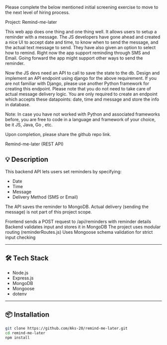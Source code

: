Please complete the below mentioned initial screening exercise to move to the next level of hiring process.

Project: Remind-me-later

This web app does one thing and one thing well. It allows users to setup a reminder with a message. The JS developers have gone ahead and created a nice UI to accept date and time, to know when to send the message, and the actual text message to send. They have also given an option to select how to remind. Right now the app support reminding through SMS and Email. Going forward the app might support other ways to send the reminder.

Now the JS devs need an API to call to save the state to the db. Design and implement an API endpoint using django for the above requirement. If you are not familiar with Django, please use another Python framework for creating this endpoint. Please note that you do not need to take care of actual message delivery logic. You are only required to create an endpoint which accepts these datapoints: date, time and message and store the info in database.

Note: In case you have not worked with Python and associated frameworks before, you are free to code in a language and framework of your choice, be it JS, Java, Go , etc.

Upon completion, please share the github repo link.

Remind-me-later (REST API)

## 💡 Description
This backend API lets users set reminders by specifying:
- Date
- Time
- Message
- Delivery Method (SMS or Email)

The API saves the reminder to MongoDB. Actual delivery (sending the message) is not part of this project scope.

Frontend sends a POST request to /api/reminders with reminder details
Backend validates input and stores it in MongoDB
The project uses modular routing (reminderRoutes.js)
Uses Mongoose schema validation for strict input checking

---

## 🛠️ Tech Stack
- Node.js
- Express.js
- MongoDB
- Mongoose
- dotenv

---

## 📦 Installation

```bash
git clone https://github.com/Aks-20/remind-me-later.git
cd remind-me-later
npm install
